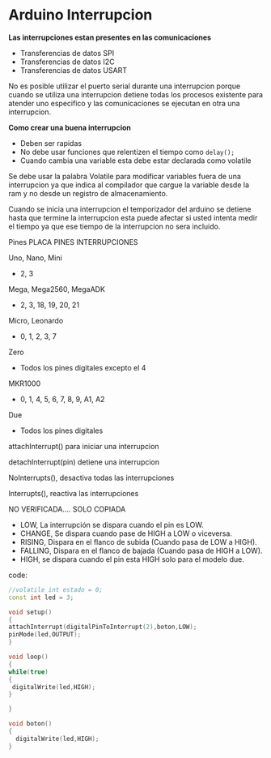 # Arduino Interrupcion

**Las interrupciones estan presentes en las comunicaciones**

* Transferencias de datos SPI
* Transferencias de datos I2C
* Transferencias de datos USART

No es posible utilizar el puerto serial durante una interrupcion porque cuando se utiliza una interrupcion detiene todas los procesos existente para atender uno especifico y las comunicaciones se ejecutan en otra una interrupcion.

**Como crear una buena interrupcion**
* Deben ser rapidas
* No debe usar funciones que relentizen el tiempo como ```delay();```
* Cuando cambia una variable esta debe estar declarada como volatile

Se debe usar la palabra Volatile para modificar variables fuera de una interrupcion ya que indica al compilador que cargue la variable desde la ram y no desde un registro de almacenamiento.

Cuando se inicia una interrupcion el temporizador del arduino se detiene hasta que termine la interrupcion esta puede afectar si usted intenta medir el tiempo ya que ese tiempo de la interrupcion no sera incluido.


Pines
PLACA	PINES INTERRUPCIONES

Uno, Nano, Mini	
* 2, 3

Mega, Mega2560, MegaADK	
* 2, 3, 18, 19, 20, 21

Micro, Leonardo
* 0, 1, 2, 3, 7

Zero
* Todos los pines digitales excepto el 4

MKR1000
* 0, 1, 4, 5, 6, 7, 8, 9, A1, A2

Due
* Todos los pines digitales

attachInterrupt() para iniciar una interrupcion 

detachInterrupt(pin) detiene una interrupcion

NoInterrupts(), desactiva todas las interrupciones

Interrupts(), reactiva las interrupciones

NO VERIFICADA.... SOLO COPIADA
* LOW, La interrupción se dispara cuando el pin es LOW.
* CHANGE, Se dispara cuando pase de HIGH a LOW o viceversa.
* RISING, Dispara en el flanco de subida (Cuando pasa de LOW a HIGH).
* FALLING, Dispara en el flanco de bajada (Cuando pasa de HIGH a LOW).
* HIGH, se dispara cuando el pin esta HIGH solo para el modelo due.


code:

```c++
//volatile int estado = 0;
const int led = 3;

void setup()
{
attachInterrupt(digitalPinToInterrupt(2),boton,LOW);
pinMode(led,OUTPUT);
}

void loop()
{
while(true)
{
 digitalWrite(led,HIGH);
}

}

void boton()
{
  digitalWrite(led,HIGH);
}
``` 
